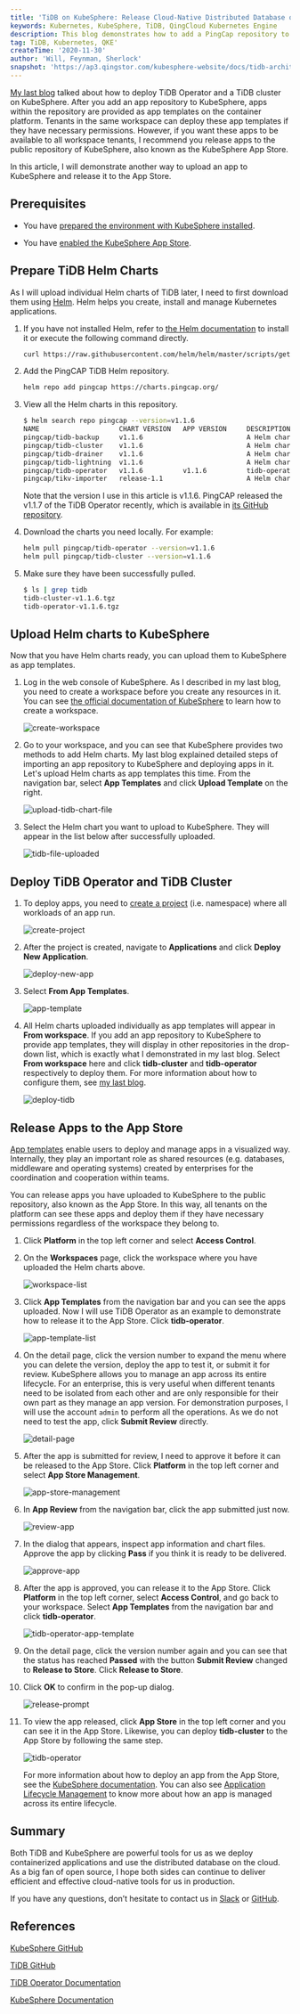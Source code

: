 ```yaml
---
title: 'TiDB on KubeSphere: Release Cloud-Native Distributed Database on the KubeSphere App Store'
keywords: Kubernetes, KubeSphere, TiDB, QingCloud Kubernetes Engine
description: This blog demonstrates how to add a PingCap repository to KubeSphere to deploy tidb-operator and tidb-cluster.
tag: TiDB, Kubernetes, QKE'
createTime: '2020-11-30'
author: 'Will, Feynman, Sherlock'
snapshot: 'https://ap3.qingstor.com/kubesphere-website/docs/tidb-architecture.png'
---
```


[My last blog](https://kubesphere.io/blogs/tidb-on-kubesphere-using-qke/) talked about how to deploy TiDB Operator and a TiDB cluster on KubeSphere. After you add an app repository to KubeSphere, apps within the repository are provided as app templates on the container platform. Tenants in the same workspace can deploy these app templates if they have necessary permissions. However, if you want these apps to be available to all workspace tenants, I recommend you release apps to the public repository of KubeSphere, also known as the KubeSphere App Store.

In this article, I will demonstrate another way to upload an app to KubeSphere and release it to the App Store.

## Prerequisites

- You have [prepared the environment with KubeSphere installed](https://kubesphere.io/blogs/tidb-on-kubesphere-using-qke/#preparing-environments).

- You have [enabled the KubeSphere App Store](https://kubesphere.io/docs/pluggable-components/app-store/).

## Prepare TiDB Helm Charts

As I will upload individual Helm charts of TiDB later, I need to first download them using [Helm](https://helm.sh/). Helm helps you create, install and manage Kubernetes applications.

1. If you have not installed Helm, refer to [the Helm documentation](https://helm.sh/docs/intro/install/) to install it or execute the following command directly.

   ```bash
   curl https://raw.githubusercontent.com/helm/helm/master/scripts/get-helm-3 | bash
   ```

2. Add the PingCAP TiDB Helm repository.

   ```bash
   helm repo add pingcap https://charts.pingcap.org/
   ```

3. View all the Helm charts in this repository.

   ```bash
   $ helm search repo pingcap --version=v1.1.6
   NAME                    CHART VERSION   APP VERSION     DESCRIPTION                            
   pingcap/tidb-backup     v1.1.6                          A Helm chart for TiDB Backup or Restore
   pingcap/tidb-cluster    v1.1.6                          A Helm chart for TiDB Cluster          
   pingcap/tidb-drainer    v1.1.6                          A Helm chart for TiDB Binlog drainer.  
   pingcap/tidb-lightning  v1.1.6                          A Helm chart for TiDB Lightning        
   pingcap/tidb-operator   v1.1.6          v1.1.6          tidb-operator Helm chart for Kubernetes
   pingcap/tikv-importer   release-1.1                     A Helm chart for TiKV Importer
   ```

   Note that the version I use in this article is v1.1.6. PingCAP released the v1.1.7 of the TiDB Operator recently, which is available in [its GitHub repository](https://github.com/pingcap/tidb-operator/releases).

4. Download the charts you need locally. For example:

   ```bash
   helm pull pingcap/tidb-operator --version=v1.1.6
   helm pull pingcap/tidb-cluster --version=v1.1.6
   ```

5. Make sure they have been successfully pulled.

   ```bash
   $ ls | grep tidb
   tidb-cluster-v1.1.6.tgz
   tidb-operator-v1.1.6.tgz
   ```


## Upload Helm charts to KubeSphere

Now that you have Helm charts ready, you can upload them to KubeSphere as app templates.

1. Log in the web console of KubeSphere. As I described in my last blog, you need to create a workspace before you create any resources in it. You can see [the official documentation of KubeSphere](https://kubesphere.io/docs/quick-start/create-workspace-and-project/) to learn how to create a workspace.

   ![create-workspace](https://ap3.qingstor.com/kubesphere-website/docs/20201026192648.png)

2. Go to your workspace, and you can see that KubeSphere provides two methods to add Helm charts. My last blog explained detailed steps of importing an app repository to KubeSphere and deploying apps in it. Let's upload Helm charts as app templates this time. From the navigation bar, select **App Templates** and click **Upload Template** on the right.

   ![upload-tidb-chart-file](https://ap3.qingstor.com/kubesphere-website/docs/upload-tidb-chart-file.jpg)

3. Select the Helm chart you want to upload to KubeSphere. They will appear in the list below after successfully uploaded.

   ![tidb-file-uploaded](https://ap3.qingstor.com/kubesphere-website/docs/20201130142335.png)

## Deploy TiDB Operator and TiDB Cluster

1. To deploy apps, you need to [create a project](https://kubesphere.io/docs/quick-start/create-workspace-and-project/#task-3-create-a-project) (i.e. namespace) where all workloads of an app run.

   ![create-project](https://ap3.qingstor.com/kubesphere-website/docs/20201026193410.png)

2. After the project is created, navigate to **Applications** and click **Deploy New Application**.

   ![deploy-new-app](https://ap3.qingstor.com/kubesphere-website/docs/20201026193632.png)

3. Select **From App Templates**.

   ![app-template](https://ap3.qingstor.com/kubesphere-website/docs/20201026193657.png)

4. All Helm charts uploaded individually as app templates will appear in **From workspace**. If you add an app repository to KubeSphere to provide app templates, they will display in other repositories in the drop-down list, which is exactly what I demonstrated in my last blog. Select **From workspace** here and click **tidb-cluster** and **tidb-operator** respectively to deploy them. For more information about how to configure them, see [my last blog](https://kubesphere.io/blogs/tidb-on-kubesphere-using-qke/).

   ![deploy-tidb](https://ap3.qingstor.com/kubesphere-website/docs/20201201141406.png)

## Release Apps to the App Store

[App templates](https://kubesphere.io/docs/project-user-guide/application/app-template/) enable users to deploy and manage apps in a visualized way. Internally, they play an important role as shared resources (e.g. databases, middleware and operating systems) created by enterprises for the coordination and cooperation within teams.

You can release apps you have uploaded to KubeSphere to the public repository, also known as the App Store. In this way, all tenants on the platform can see these apps and deploy them if they have necessary permissions regardless of the workspace they belong to.

1. Click **Platform** in the top left corner and select **Access Control**.

2. On the **Workspaces** page, click the workspace where you have uploaded the Helm charts above.

   ![workspace-list](https://ap3.qingstor.com/kubesphere-website/docs/20201201145849.png)

3. Click **App Templates** from the navigation bar and you can see the apps uploaded. Now I will use TiDB Operator as an example to demonstrate how to release it to the App Store. Click **tidb-operator**.

   ![app-template-list](https://ap3.qingstor.com/kubesphere-website/docs/20201201150748.png)

4. On the detail page, click the version number to expand the menu where you can delete the version, deploy the app to test it, or submit it for review. KubeSphere allows you to manage an app across its entire lifecycle. For an enterprise, this is very useful when different tenants need to be isolated from each other and are only responsible for their own part as they manage an app version. For demonstration purposes, I will use the account `admin` to perform all the operations. As we do not need to test the app, click **Submit Review** directly.

   ![detail-page](https://ap3.qingstor.com/kubesphere-website/docs/20201201150948.png)

5. After the app is submitted for review, I need to approve it before it can be released to the App Store. Click **Platform** in the top left corner and select **App Store Management**.

   ![app-store-management](https://ap3.qingstor.com/kubesphere-website/docs/20201201152220.png)

6. In **App Review** from the navigation bar, click the app submitted just now.

   ![review-app](https://ap3.qingstor.com/kubesphere-website/docs/20201201152456.png)

7. In the dialog that appears, inspect app information and chart files. Approve the app by clicking **Pass** if you think it is ready to be delivered.

   ![approve-app](https://ap3.qingstor.com/kubesphere-website/docs/20201201152734.png)

8. After the app is approved, you can release it to the App Store. Click **Platform** in the top left corner,  select **Access Control**, and go back to your workspace. Select **App Templates** from the navigation bar and click **tidb-operator**.

   ![tidb-operator-app-template](https://ap3.qingstor.com/kubesphere-website/docs/20201201153102.png)

9. On the detail page, click the version number again and you can see that the status has reached **Passed** with the button **Submit Review** changed to **Release to Store**. Click **Release to Store**.

10. Click **OK** to confirm in the pop-up dialog.

    ![release-prompt](https://ap3.qingstor.com/kubesphere-website/docs/20201201153423.png)

11. To view the app released, click **App Store** in the top left corner and you can see it in the App Store. Likewise, you can deploy **tidb-cluster** to the App Store by following the same step.

    ![tidb-operator](https://ap3.qingstor.com/kubesphere-website/docs/20201201154211.png)

    For more information about how to deploy an app from the App Store, see the [KubeSphere documentation](https://kubesphere.io/docs/project-user-guide/application/deploy-app-from-appstore/). You can also see [Application Lifecycle Management](https://kubesphere.io/docs/application-store/app-lifecycle-management/) to know more about how an app is managed across its entire lifecycle.

## Summary

Both TiDB and KubeSphere are powerful tools for us as we deploy containerized applications and use the distributed database on the cloud. As a big fan of open source, I hope both sides can continue to deliver efficient and effective cloud-native tools for us in production.

If you have any questions, don’t hesitate to contact us in [Slack](https://join.slack.com/t/kubesphere/shared_invite/enQtNTE3MDIxNzUxNzQ0LTZkNTdkYWNiYTVkMTM5ZThhODY1MjAyZmVlYWEwZmQ3ODQ1NmM1MGVkNWEzZTRhNzk0MzM5MmY4NDc3ZWVhMjE) or [GitHub](https://github.com/kubesphere).

## References

[KubeSphere GitHub](https://github.com/kubesphere/kubesphere)

[TiDB GitHub](https://github.com/pingcap/TiDB)

[TiDB Operator Documentation](https://docs.pingcap.com/tidb-in-kubernetes/stable/tidb-operator-overview)

[KubeSphere Documentation](https://kubesphere.io/docs/)